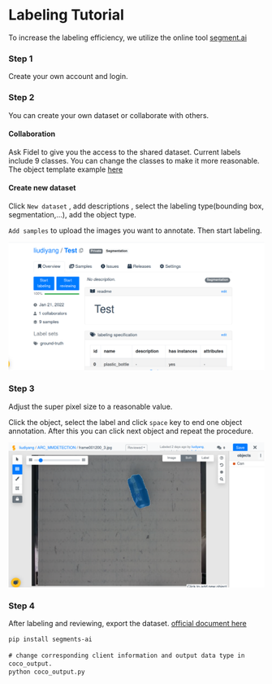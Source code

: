 # Labeling Tutorial

To increase the labeling efficiency, we utilize the online tool [segment.ai](https://segments.ai/)

### Step 1

Create your own account and login.

### Step 2

You can create your own dataset or collaborate with others.

#### Collaboration

Ask Fidel to give you the access to the shared dataset. Current labels include 9 classes. You can change the classes to make it more reasonable. The object template example [here](https://segments.ai/liudiyang/ARC_MMDETECTION/) 

#### Create new dataset

Click `New dataset` , add descriptions , select the labeling type(bounding box, segmentation,...), add the object type.

`Add samples` to upload the images you want to annotate. Then start labeling.

![](assets/README/1.png)



### Step 3 

Adjust the super pixel size to a reasonable value.

Click the object, select the label and click `space` key to end one object annotation. After this you can click next object and repeat the procedure.

![](assets/README/example.png)



### Step 4

After labeling and reviewing, export the dataset. [official document here](https://docs.segments.ai/guides/export)

```
pip install segments-ai

# change corresponding client information and output data type in coco_output.
python coco_output.py   
```

